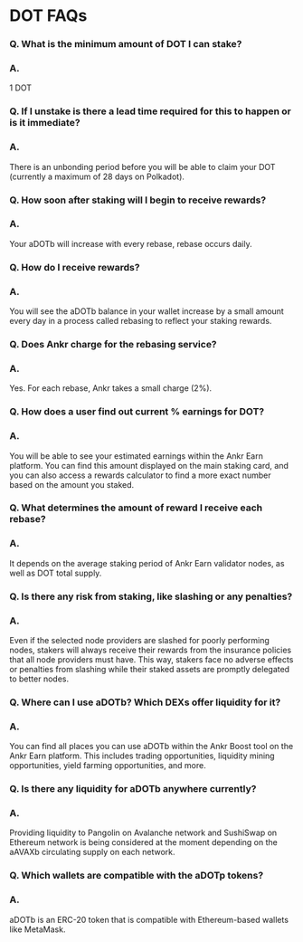 # DOT FAQs

### Q. What is the minimum amount of DOT I can stake?

### A.

1 DOT

### Q. If I unstake is there a lead time required for this to happen or is it immediate?

### A.

There is an unbonding period before you will be able to claim your DOT (currently a maximum of 28 days on Polkadot).

### Q. How soon after staking will I begin to receive rewards?

### A.

Your aDOTb will increase with every rebase, rebase occurs daily.

### Q. How do I receive rewards?

### A.

You will see the aDOTb balance in your wallet increase by a small amount every day in a process called rebasing to reflect your staking rewards.

### Q. Does Ankr charge for the rebasing service?

### A.

Yes. For each rebase, Ankr takes a small charge (2%).

### Q. How does a user find out current % earnings for DOT?

### A.

You will be able to see your estimated earnings within the Ankr Earn platform. You can find this amount displayed on the main staking card, and you can also access a rewards calculator to find a more exact number based on the amount you staked.

### Q. What determines the amount of reward I receive each rebase?

### A.

It depends on the average staking period of Ankr Earn validator nodes, as well as DOT total supply.

### Q. Is there any risk from staking, like slashing or any penalties?

### A.

Even if the selected node providers are slashed for poorly performing nodes, stakers will always receive their rewards from the insurance policies that all node providers must have. This way, stakers face no adverse effects or penalties from slashing while their staked assets are promptly delegated to better nodes.

### Q. Where can I use aDOTb? Which DEXs offer liquidity for it?

### A.

You can find all places you can use aDOTb within the Ankr Boost tool on the Ankr Earn platform. This includes trading opportunities, liquidity mining opportunities, yield farming opportunities, and more.

### Q. Is there any liquidity for aDOTb anywhere currently?

### A.

Providing liquidity to Pangolin on Avalanche network and SushiSwap on Ethereum network is being considered at the moment depending on the aAVAXb circulating supply on each network.

### Q. Which wallets are compatible with the aDOTp tokens?

### A.

aDOTb is an ERC-20 token that is compatible with Ethereum-based wallets like MetaMask.
